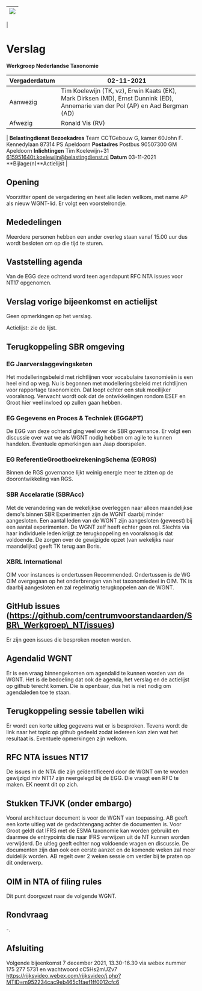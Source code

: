 | ![](RackMultipart20211115-4-154ym5f_html_11de1a3f3cc23f07.png) |
| --- |
|

# **Verslag**
 **Werkgroep Nederlandse Taxonomie**

| Vergaderdatum | 02-11-2021 |
| --- | --- |
| Aanwezig | Tim Koelewijn (TK, vz), Erwin Kaats (EK), Mark Dirksen (MD), Ernst Dunnink (ED), Annemarie van der Pol (AP) en Aad Bergman (AD) |
| Afwezig | Ronald Vis (RV) |


 | **Belastingdienst**
**Bezoekadres** Team CCTGebouw G, kamer 60John F. Kennedylaan 87314 PS Apeldoorn
**Postadres** Postbus 90507300 GM Apeldoorn
**Inlichtingen** Tim Koelewijn+31 615951640t.koelewijn@belastingdienst.nl
**Datum** 03-11-2021
**Bijlage(n)**Actielijst
 |

## Opening

Voorzitter opent de vergadering en heet alle leden welkom, met name AP als nieuw WGNT-lid. Er volgt een voorstelrondje.

## Mededelingen

Meerdere personen hebben een ander overleg staan vanaf 15.00 uur dus wordt besloten om op die tijd te sturen.

## Vaststelling agenda

Van de EGG deze ochtend word teen agendapunt RFC NTA issues voor NT17 opgenomen.

## Verslag vorige bijeenkomst en actielijst

Geen opmerkingen op het verslag.

Actielijst: zie de lijst.

## Terugkoppeling SBR omgeving

### EG Jaarverslaggevingsketen

Het modelleringsbeleid met richtlijnen voor vocabulaire taxonomieën is een heel eind op weg. Nu is begonnen met modelleringsbeleid met richtlijnen voor rapportage taxonomieën. Dat loopt echter een stuk moeilijker vooralsnog. Verwacht wordt ook dat de ontwikkelingen rondom ESEF en Groot hier veel invloed op zullen gaan hebben.

### EG Gegevens en Proces &amp; Techniek (EGG&amp;PT)

De EGG van deze ochtend ging veel over de SBR governance. Er volgt een discussie over wat we als WGNT nodig hebben om agile te kunnen handelen. Eventuele opmerkingen aan Jaap doorspelen.

### EG ReferentieGrootboekrekeningSchema (EGRGS)

Binnen de RGS governance lijkt weinig energie meer te zitten op de doorontwikkeling van RGS.

### SBR Accelaratie (SBRAcc)

Met de verandering van de wekelijkse overleggen naar alleen maandelijkse demo&#39;s binnen SBR Experimenten zijn de WGNT daarbij minder aangesloten. Een aantal leden van de WGNT zijn aangesloten (geweest) bij een aantal experimenten. De WGNT zelf heeft echter geen rol. Slechts via haar individuele leden krijgt ze terugkoppeling en vooralsnog is dat voldoende. De zorgen over de gewijzigde opzet (van wekelijks naar maandelijks) geeft TK terug aan Boris.

### XBRL International

OIM voor instances is ondertussen Recommended. Ondertussen is de WG OIM overgegaan op het onderbrengen van het taxonomiedeel in OIM. TK is daarbij aangesloten en zal regelmatig terugkoppelen aan de WGNT.

## GitHub issues (https://github.com/centrumvoorstandaarden/SBR\_Werkgroep\_NT/issues)

Er zijn geen issues die besproken moeten worden.

## Agendalid WGNT

Er is een vraag binnengekomen om agendalid te kunnen worden van de WGNT. Het is de bedoeling dat ook de agenda, het verslag en de actielijst op github terecht komen. Die is openbaar, dus het is niet nodig om agendaleden toe te staan.

## Terugkoppeling sessie tabellen wiki

Er wordt een korte uitleg gegevens wat er is besproken. Tevens wordt de link naar het topic op github gedeeld zodat iedereen kan zien wat het resultaat is. Eventuele opmerkingen zijn welkom.

## RFC NTA issues NT17

De issues in de NTA die zijn geïdentificeerd door de WGNT om te worden gewijzigd miv NT17 zijn neergelegd bij de EGG. Die vraagt een RFC te maken. EK neemt dit op zich.

## Stukken TFJVK (onder embargo)

Vooral architectuur document is voor de WGNT van toepassing. AB geeft een korte uitleg wat de gedachtengang achter de documenten is. Voor Groot geldt dat IFRS met de ESMA taxonomie kan worden gebruikt en daarmee de entrypoints die naar IFRS verwijzen uit de NT kunnen worden verwijderd. De uitleg geeft echter nog voldoende vragen en discussie. De documenten zijn dan ook een eerste aanzet en de komende weken zal meer duidelijk worden. AB regelt over 2 weken sessie om verder bij te praten op dit onderwerp.

## OIM in NTA of filing rules

Dit punt doorgezet naar de volgende WGNT.

## Rondvraag

-.

## Afsluiting

Volgende bijeenkomst 7 december 2021, 13.30-16.30 via webex nummer 175 277 5731 en wachtwoord cC5Hs2mUZv7 https://rijksvideo.webex.com/rijksvideo/j.php?MTID=m952234cac9eb465c1faef1ff0012cfc6
